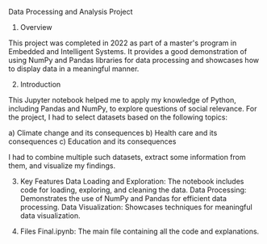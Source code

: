 Data Processing and Analysis Project

1. Overview

  This project was completed in 2022 as part of a master's program in Embedded and Intelligent Systems. It provides a good demonstration of using NumPy and Pandas libraries for data processing and showcases how to display data in a meaningful manner.

2. Introduction
   
  This Jupyter notebook helped me to apply my knowledge of Python, including Pandas and NumPy, to explore questions of social relevance. For the project, I had to select datasets based on the following topics:

a) Climate change and its consequences
b) Health care and its consequences
c) Education and its consequences

  I had to combine multiple such datasets, extract some information from them, and visualize my findings.

3. Key Features
  Data Loading and Exploration: The notebook includes code for loading, exploring, and cleaning the data.
  Data Processing: Demonstrates the use of NumPy and Pandas for efficient data processing.
  Data Visualization: Showcases techniques for meaningful data visualization.
  
4. Files
  Final.ipynb: The main file containing all the code and explanations.
